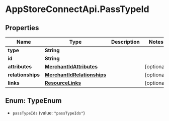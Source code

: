 # AppStoreConnectApi.PassTypeId

## Properties

Name | Type | Description | Notes
------------ | ------------- | ------------- | -------------
**type** | **String** |  | 
**id** | **String** |  | 
**attributes** | [**MerchantIdAttributes**](MerchantIdAttributes.md) |  | [optional] 
**relationships** | [**MerchantIdRelationships**](MerchantIdRelationships.md) |  | [optional] 
**links** | [**ResourceLinks**](ResourceLinks.md) |  | [optional] 



## Enum: TypeEnum


* `passTypeIds` (value: `"passTypeIds"`)




